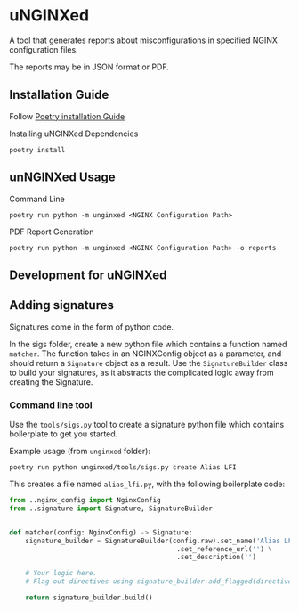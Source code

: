 # uNGINXed

A tool that generates reports about misconfigurations in specified NGINX configuration files.

The reports may be in JSON format or PDF.


## Installation Guide

Follow [Poetry installation Guide](https://python-poetry.org/docs/)

Installing uNGINXed Dependencies
```
poetry install
```

## unNGINXed Usage

Command Line
```
poetry run python -m unginxed <NGINX Configuration Path>
```
PDF Report Generation 
```
poetry run python -m unginxed <NGINX Configuration Path> -o reports
```


## Development for uNGINXed

## Adding signatures

Signatures come in the form of python code.

In the sigs folder, create a new python file which contains a function named `matcher`.
The function takes in an NGINXConfig object as a parameter, and should return a `Signature` object as a result.
Use the `SignatureBuilder` class to build your signatures, as it abstracts the complicated logic away from creating the Signature.

### Command line tool

Use the `tools/sigs.py` tool to create a signature python file which contains boilerplate to get you started.

Example usage (from `unginxed` folder):
```
poetry run python unginxed/tools/sigs.py create Alias LFI
```

This creates a file named `alias_lfi.py`, with the following boilerplate code:

```python
from ..nginx_config import NginxConfig
from ..signature import Signature, SignatureBuilder


def matcher(config: NginxConfig) -> Signature:
    signature_builder = SignatureBuilder(config.raw).set_name('Alias LFI') \
                                          .set_reference_url('') \
                                          .set_description('')

    # Your logic here.
    # Flag out directives using signature_builder.add_flagged(directive, config)

    return signature_builder.build()
```
